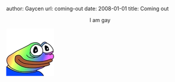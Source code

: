 author: Gaycen
url: coming-out
date: 2008-01-01
title: Coming out

<center>I am gay</center>

![I am gay](/static/media/gayge.png#center)